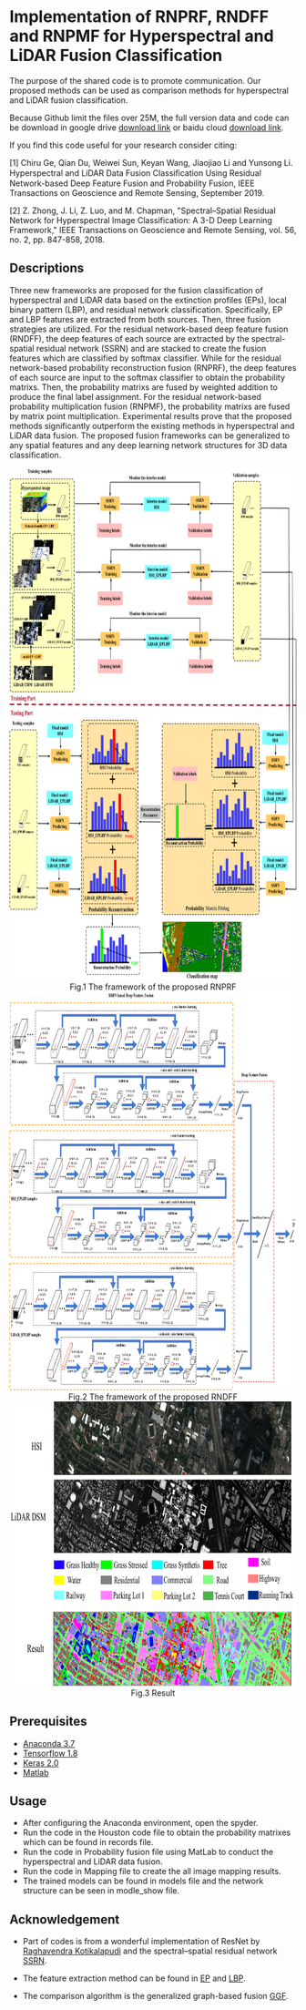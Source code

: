 # Implementation of RNPRF, RNDFF and RNPMF for Hyperspectral and LiDAR Fusion Classification

The purpose of the shared code is to promote communication. Our proposed methods can be used as comparison methods for hyperspectral and LiDAR fusion classification.

Because Github limit the files over 25M, the full version data and code can be download in google drive [download link](https://drive.google.com/file/d/1Sh5o7C-m5iY3_jmZvX3njODRFqiMuwEg/view?usp=sharing) or baidu cloud [download link](http://pedram-ghamisi.com). 


If you find this code useful for your research consider citing:

[1] Chiru Ge, Qian Du, Weiwei Sun, Keyan Wang, Jiaojiao Li and Yunsong Li. Hyperspectral and LiDAR Data Fusion Classiﬁcation Using Residual Network-based Deep Feature Fusion and Probability Fusion, IEEE Transactions on Geoscience and Remote Sensing, September 2019.

[2] Z. Zhong, J. Li, Z. Luo, and M. Chapman, "Spectral–Spatial Residual Network for Hyperspectral Image Classification: A 3-D Deep Learning Framework," IEEE Transactions on Geoscience and Remote Sensing, vol. 56, no. 2, pp. 847-858, 2018.

## Descriptions
Three new frameworks are proposed for the fusion classification of hyperspectral and LiDAR data based on the extinction profiles (EPs), local binary pattern (LBP), and residual network classification. Specifically, EP and LBP features are extracted from both sources. Then, three fusion strategies are utilized. For the residual network-based deep feature fusion (RNDFF), the deep features of each source are extracted by the spectral-spatial residual network (SSRN) and are stacked to create the fusion features which are classified by softmax classifier. While for the residual network-based probability reconstruction fusion (RNPRF), the deep features of each source are input to the softmax classifier to obtain the probability matrixs. Then, the probability matrixs are fused by weighted addition to produce the final label assignment. For the residual network-based probability multiplication fusion (RNPMF), the probability matrixs are fused by matrix point multiplication. Experimental results prove that the proposed methods significantly outperform the existing methods in hyperspectral and LiDAR data fusion. The proposed fusion frameworks can be generalized to any spatial features and any deep learning network structures for 3D data classification.

<center> <img src="figure/RNPRF.png" height="900"/> </center>

<center> Fig.1 The framework of the proposed RNPRF </center>

<center> <img src="figure/RNDFF.png" height="700"/> </center>

<center> Fig.2 The framework of the proposed RNDFF </center>

<img src="figure/result.png" height="500"/> 

<center> Fig.3 Result </center>

## Prerequisites
* [Anaconda 3.7](https://www.anaconda.com/distribution/#linux)
* [Tensorflow 1.8](https://github.com/tensorflow/tensorflow/tree/r1.8)
* [Keras 2.0](https://github.com/keras-team/keras)
* [Matlab](https://www.mathworks.com)

## Usage
* After configuring the Anaconda environment, open the spyder.
* Run the code in the Houston code file to obtain the probability matrixes which can be found in records file.
* Run the code in Probability fusion file using MatLab to conduct the hyperspectral and LiDAR data fusion.
* Run the code in Mapping file to create the all image mapping results.
* The trained models can be found in models file and the network structure can be seen in modle_show file.

## Acknowledgement
* Part of codes is from a wonderful implementation of ResNet by [Raghavendra Kotikalapudi](https://github.com/raghakot/keras-resnet "ResNet") and the spectral–spatial residual network [SSRN](https://github.com/zilongzhong/SSRN "SSRN").

* The feature extraction method can be found in [EP](http://pedram-ghamisi.com/index_sub2.html) and [LBP](http://cist.buct.edu.cn/staff/WeiLi/Lee_Journals/share_code/Indian_ELM_LBP_test.zip).

* The comparison algorithm is the generalized graph-based fusion [GGF](http://openremotesensing.net/knowledgebase/matlab-codes-for-fusion-of-hyperspectral-and-lidar-data/).

